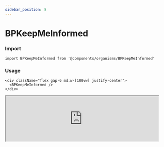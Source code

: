 ```yaml
---
sidebar_position: 8 
---
```


#  BPKeepMeInformed

### Import

```tsx
import BPKeepMeInformed from '@components/organisms/BPKeepMeInformed'
```

### Usage 

```tsx
<div className="flex gap-6 md:w-[100vw] justify-center">
  <BPKeepMeInformed />
</div>
```

<iframe width="100%" heigh="500px" src="https://ui-kit.blue-panda.dev/iframe.html?args=&id=organisms-bpkeepmeinformed--basic&viewMode=story" />



Check more colors, statuses and styles at: 
<img src={'/img/sb.png'} alt="Storybook" style={{width: '15px'}} />

https://ui-kit.blue-panda.dev/?path=/story/organisms-bpkeepmeinformed--basic